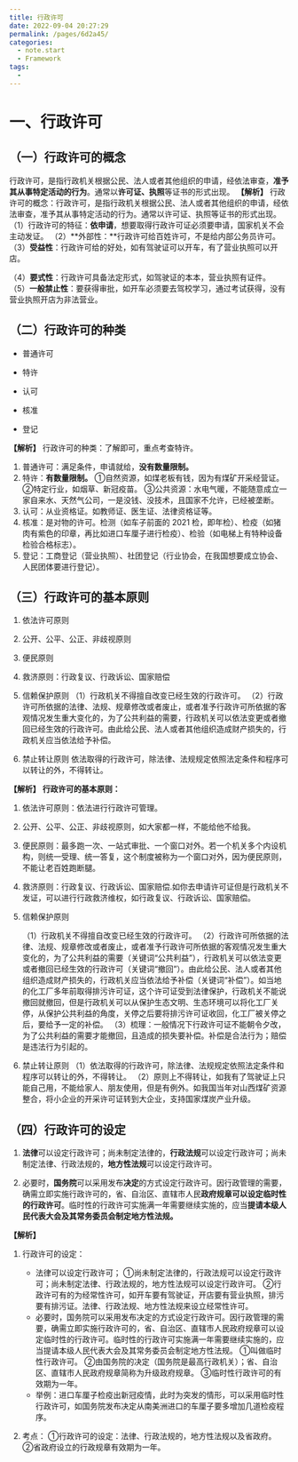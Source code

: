 ```yaml
---
title: 行政许可
date: 2022-09-04 20:27:29
permalink: /pages/6d2a45/
categories:
  - note.start
  - Framework
tags:
  - 
---
```

# 一、行政许可
## （一）行政许可的概念
行政许可，是指行政机关根据公民、法人或者其他组织的申请，经依法审查，**准予其从事特定活动的行为**。通常以**许可证、执照**等证书的形式出现。
**【解析】**
行政许可的概念：行政许可，是指行政机关根据公民、法人或者其他组织的申请，经依法审查，准予其从事特定活动的行为。通常以许可证、执照等证书的形式出现。
（1）行政许可的特征：**依申请**，想要取得行政许可证必须要申请，国家机关不会主动发证。
（2）**外部性：**行政许可给百姓许可，不是给内部公务员许可。
（3）**受益性**：行政许可给的好处，如有驾驶证可以开车，有了营业执照可以开店。

（4）**要式性**：行政许可具备法定形式，如驾驶证的本本，营业执照有证件。
（5）**一般禁止性**：要获得审批，如开车必须要去驾校学习，通过考试获得，没有营业执照开店为非法营业。

## （二）行政许可的种类
- 普通许可
- 特许
- 认可
- 核准

- 登记

**【解析】**
行政许可的种类：了解即可，重点考查特许。
1. 普通许可：满足条件，申请就给，**没有数量限制。**
2. 特许：**有数量限制。**
①自然资源，如煤老板有钱，因为有煤矿开采经营证。
②特定行业，如烟草、新冠疫苗。
③公共资源：水电气暖，不能随意成立一家自来水、天然气公司，一是没钱、没技术，且国家不允许，已经被垄断。
3. 认可：从业资格证。如教师证、医生证、法律资格证等。
4. 核准：是对物的许可。检测（如车子前面的 2021 检，即年检）、检疫（如猪肉有紫色的印章，再比如进口车厘子进行检疫）、检验（如电梯上有特种设备检验合格标志）。
5. 登记：工商登记（营业执照）、社团登记（行业协会，在我国想要成立协会、人民团体要进行登记）。

## （三）行政许可的基本原则
1. 依法许可原则
2. 公开、公平、公正、非歧视原则
3. 便民原则
4. 救济原则：行政复议、行政诉讼、国家赔偿

5. 信赖保护原则
   （1）行政机关不得擅自改变已经生效的行政许可。
   （2）行政许可所依据的法律、法规、规章修改或者废止，或者准予行政许可所依据的客观情况发生重大变化的，为了公共利益的需要，行政机关可以依法变更或者撤回已经生效的行政许可。由此给公民、法人或者其他组织造成财产损失的，行政机关应当依法给予补偿。
6. 禁止转让原则
   依法取得的行政许可，除法律、法规规定依照法定条件和程序可以转让的外，不得转让。

**【解析】**
**行政许可的基本原则：**

1. 依法许可原则：依法进行行政许可管理。

2. 公开、公平、公正、非歧视原则，如大家都一样，不能给他不给我。

3. 便民原则：最多跑一次、一站式审批、一个窗口对外。若一个机关多个内设机构，则统一受理、统一答复，这个制度被称为一个窗口对外，因为便民原则，不能让老百姓跑断腿。

4. 救济原则：行政复议、行政诉讼、国家赔偿.如你去申请许可证但是行政机关不发证，可以进行行政救济维权，如行政复议、行政诉讼、国家赔偿。

5. 信赖保护原则

   （1）行政机关不得擅自改变已经生效的行政许可。
   （2）行政许可所依据的法律、法规、规章修改或者废止，或者准予行政许可所依据的客观情况发生重大变化的，为了公共利益的需要（关键词“公共利益”），行政机关可以依法变更或者撤回已经生效的行政许可（关键词“撤回”）。由此给公民、法人或者其他组织造成财产损失的，行政机关应当依法给予补偿（关键词“补偿”）。如当地的化工厂多年前取得排污许可证，这个许可证受到法律保护，行政机关不能说撤回就撤回，但是行政机关可以从保护生态文明、生态环境可以将化工厂关停，从保护公共利益的角度，关停之后要将排污许可证收回，化工厂被关停之后，要给予一定的补偿。
   （3）梳理：一般情况下行政许可证不能朝令夕改，为了公共利益的需要才能撤回，且造成的损失要补偿。补偿是合法行为；赔偿是违法行为引起的。

6. 禁止转让原则
   （1）依法取得的行政许可，除法律、法规规定依照法定条件和程序可以转让的外，不得转让。
   （2）原则上不得转让，如我有了驾驶证上只能自己用，不能给家人、朋友使用，但是有例外。如我国当年对山西煤矿资源整合，将小企业的开采许可证转到大企业，支持国家煤炭产业升级。

   

   

## （四）行政许可的设定

1.  **法律**可以设定行政许可；尚未制定法律的，**行政法规**可以设定行政许可；尚未制定法律、行政法规的，**地方性法规**可以设定行政许可。

2.  必要时，**国务院**可以采用发布**决定**的方式设定行政许可。因行政管理的需要，确需立即实施行政许可的，省、自治区、直辖市人民**政府规章可以设定临时性的行政许可**。临时性的行政许可实施满一年需要继续实施的，应当**提请本级人民代表大会及其常务委员会制定地方性法规。**

   

**【解析】**

1. 行政许可的设定：
   - 法律可以设定行政许可；
     ①尚未制定法律的，行政法规可以设定行政许可；尚未制定法律、行政法规的，地方性法规可以设定行政许可。
     ②行政许可有的为经常性许可，如开车要有驾驶证，开店要有营业执照，排污要有排污证。法律、行政法规、地方性法规来设立经常性许可。
   - 必要时，国务院可以采用发布决定的方式设定行政许可。因行政管理的需要，确需立即实施行政许可的，省、自治区、直辖市人民政府规章可以设定临时性的行政许可。临时性的行政许可实施满一年需要继续实施的，应当提请本级人民代表大会及其常务委员会制定地方性法规。
     ①叫做临时性行政许可。
     ②由国务院的决定（国务院是最高行政机关）；省、自治区、直辖市人民政府规章简称为升级政府规章。
     ③临时性行政许可的有效期为一年。
   - 举例：进口车厘子检疫出新冠疫情，此时为突发的情形，可以采用临时性行政许可，如国务院发布决定从南美洲进口的车厘子要多增加几道检疫程序。

2. 考点：
   ①行政许可的设定：法律、行政法规的，地方性法规以及省政府。
   ②省政府设立的行政规章有效期为一年。